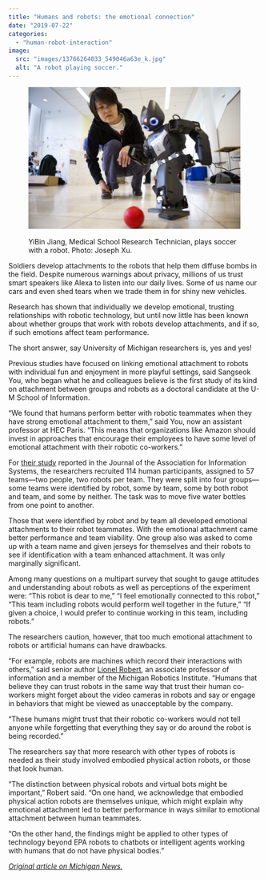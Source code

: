 ```yaml
---
title: "Humans and robots: the emotional connection"
date: "2019-07-22"
categories: 
  - "human-robot-interaction"
image: 
  src: "images/13766264033_549046a63e_k.jpg"
  alt: "A robot playing soccer."
---
```


<figure>

![Robot plays soccer](images/13766264033_549046a63e_k-1024x683.jpg)

<figcaption>

YiBin Jiang, Medical School Research Technician, plays soccer with a robot. Photo: Joseph Xu.

</figcaption>

</figure>

Soldiers develop attachments to the robots that help them diffuse bombs in the field. Despite numerous warnings about privacy, millions of us trust smart speakers like Alexa to listen into our daily lives. Some of us name our cars and even shed tears when we trade them in for shiny new vehicles.

Research has shown that individually we develop emotional, trusting relationships with robotic technology, but until now little has been known about whether groups that work with robots develop attachments, and if so, if such emotions affect team performance. 

<!--more-->

The short answer, say University of Michigan researchers is, yes and yes!

Previous studies have focused on linking emotional attachment to robots with individual fun and enjoyment in more playful settings, said Sangseok You, who began what he and colleagues believe is the first study of its kind on attachment between groups and robots as a doctoral candidate at the U-M School of Information. 

“We found that humans perform better with robotic teammates when they have strong emotional attachment to them,” said You, now an assistant professor at HEC Paris. “This means that organizations like Amazon should invest in approaches that encourage their employees to have some level of emotional attachment with their robotic co-workers.”

For [their study](https://aisel.aisnet.org/jais/vol19/iss5/2/) reported in the Journal of the Association for Information Systems, the researchers recruited 114 human participants, assigned to 57 teams—two people, two robots per team. They were split into four groups—some teams were identified by robot, some by team, some by both robot and team, and some by neither. The task was to move five water bottles from one point to another.     

Those that were identified by robot and by team all developed emotional attachments to their robot teammates. With the emotional attachment came better performance and team viability. One group also was asked to come up with a team name and given jerseys for themselves and their robots to see if identification with a team enhanced attachment. It was only marginally significant.

Among many questions on a multipart survey that sought to gauge attitudes and understanding about robots as well as perceptions of the experiment were: “This robot is dear to me,” “I feel emotionally connected to this robot,” “This team including robots would perform well together in the future,” “If given a choice, I would prefer to continue working in this team, including robots.”

The researchers caution, however, that too much emotional attachment to robots or artificial humans can have drawbacks. 

“For example, robots are machines which record their interactions with others,” said senior author [Lionel Robert](https://2024.robotics.umich.edu/profile/lionel-robert/), an associate professor of information and a member of the Michigan Robotics Institute. “Humans that believe they can trust robots in the same way that trust their human co-workers might forget about the video cameras in robots and say or engage in behaviors that might be viewed as unacceptable by the company.

“These humans might trust that their robotic co-workers would not tell anyone while forgetting that everything they say or do around the robot is being recorded.” 

The researchers say that more research with other types of robots is needed as their study involved embodied physical action robots, or those that look human.

“The distinction between physical robots and virtual bots might be important,” Robert said. “On one hand, we acknowledge that embodied physical action robots are themselves unique, which might explain why emotional attachment led to better performance in ways similar to emotional attachment between human teammates. 

“On the other hand, the findings might be applied to other types of technology beyond EPA robots to chatbots or intelligent agents working with humans that do not have physical bodies.”

_[Original article on Michigan News.](https://news.umich.edu/humans-robot-teams-work-better-when-theres-an-emotional-connection/)_
